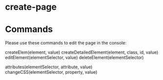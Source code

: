 # create-page
# Commands

Please use these commands to edit the page in the console:

createElem(element, value)
createDetailedElement(element, class, id, value)
editElement(elementSelector, value)
deleteElement(elementSelector)

attributes(elementSelector, attribute, value)  
changeCSS(elementSelector, property, value)
